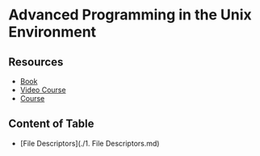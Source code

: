 # Advanced Programming in the Unix Environment

## Resources

- [Book](https://www.amazon.de/Programming-Environment-Addison-Wesley-Professional-Computing/dp/0321637739)
- [Video Course](https://www.youtube.com/playlist?list=PL0qfF8MrJ-jxMfirAdxDs9zIiBg2Wug0z)
- [Course](https://stevens.netmeister.org/631/)


## Content of Table
- [File Descriptors](./1. File Descriptors.md)
